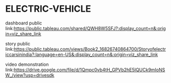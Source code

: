 # ELECTRIC-VEHICLE


dashboard public link:https://public.tableau.com/shared/QWH8W5SFJ?:display_count=n&:origin=viz_share_link

story public link:https://public.tableau.com/views/Book2_16826740864700/Storyofelectriccarsinindia?:language=en-US&:display_count=n&:origin=viz_share_link

video demonstration link:https://drive.google.com/file/d/1Qmpc0vb4tH_GPVb2hE5IQUCk9mIoNSW_/view?usp=drivesdk
